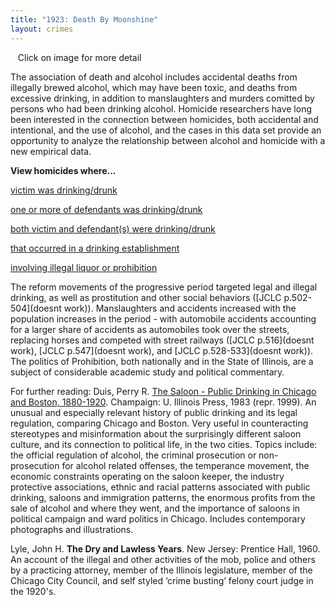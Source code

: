 ```yaml
---
title: "1923: Death By Moonshine"
layout: crimes
---
```


![]()
![]()
![]()
Click on image for more detail

The association of death and alcohol includes accidental deaths from illegally brewed alcohol, which may have been toxic, and deaths from excessive drinking, in addition to manslaughters and murders comitted by persons who had been drinking alcohol. Homicide researchers have long been interested in the connection between homicides, both accidental and intentional, and the use of alcohol, and the cases in this data set provide an opportunity to analyze the relationship between alcohol and homicide with a new empirical data.

**View homicides where...**

   [victim was drinking/drunk](/database/?backToResults=1&alcohol=1&page=1)

   [one or more of defendants was drinking/drunk](/database/?backToResults=1&alcohol=2&page=1)

   [both victim and defendant(s) were drinking/drunk](/database/?backToResults=1&alcohol=3&page=1)

   [that occurred in a drinking establishment](/database/?backToResults=1&alcohol=5&page=1)

   [involving illegal liquor or prohibition](/database/?backToResults=1&alcohol=6&page=1)

The reform movements of the progressive period targeted legal and illegal drinking, as well as prostitution and other social behaviors ([JCLC p.502-504](doesnt work)).  Manslaughters and accidents increased with the population increases in the period - with automobile accidents accounting for a larger share of accidents as automobiles took over the streets, replacing horses and competed with street railways ([JCLC p.516](doesnt work), [JCLC p.547](doesnt work), and [JCLC p.528-533](doesnt work)).  The politics of Prohibition, both nationally and in the State of Illinois, are a subject of considerable academic study and political commentary.

For further reading:
Duis, Perry R.  [The Saloon - Public Drinking in Chicago and Boston, 1880-1920](https://www.amazon.com/exec/obidos/tg/detail/-/0252067819/qid=1085762038/sr=1-1/ref=sr_1_1/104-6378665-5804747?v=glance&s=books).  Champaign:  U. Illinois Press, 1983 (repr. 1999). An unusual and especially relevant history of public drinking and its legal regulation, comparing Chicago and Boston. Very useful in counteracting stereotypes and misinformation about the surprisingly different saloon culture, and its connection to political life, in the two cities. Topics include: the official regulation of alcohol, the criminal prosecution or non-prosecution for alcohol related offenses, the temperance movement, the economic constraints operating on the saloon keeper, the industry protective associations, ethnic and racial patterns associated with public drinking, saloons and immigration patterns, the enormous profits from the sale of alcohol and where they went, and the importance of saloons in political campaign and ward politics in Chicago. Includes contemporary photographs and illustrations.  

Lyle, John H.  __The Dry and Lawless Years__.  New Jersey:  Prentice Hall, 1960. An account of the illegal and other activities of the mob, police and others by a practicing attorney, member of the Illinois legislature, member of the Chicago City Council, and self styled ‘crime busting’ felony court judge in the 1920's.
